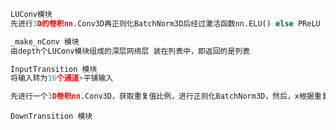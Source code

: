 ```python
LUConv模块
先进行3D的卷积nn.Conv3D再正则化BatchNorm3D后经过激活函数nn.ELU() else PReLU
```

```python
_make_nConv 模块
由depth个LUConv模块组成的深层网络层 装在列表中，即返回的是列表
```

```python
InputTransition 模块
将输入转为16个通道+平铺输入

先进行一个3D卷积nn.Conv3D，获取重复值比例，进行正则化BatchNorm3D，然后，x根据重复值比例重复值，返回进过一次3D卷积nn.Conv3D的out和经过激活函数的x
```

```
DownTransition 模块

```

